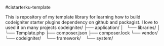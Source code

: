 #cistarterku-template

This is repository of my template library for learning how to build codeigniter starter plugins dependency on github and packagist. I love to used it on many projects 
codeigniter/
├── application/
│   └── libraries/
│   	└── Template.php
├── composer.json
├── composer.lock
└── vendor/
    └── codeigniter/
        └── framework/
            └── system/

